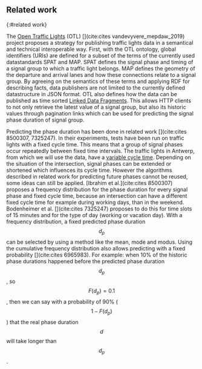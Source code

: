 ## Related work
{:#related work}

The [Open Traffic Lights](https://opentrafficlights.org) (OTL) [](cite:cites vandevyvere_mepdaw_2019) project proposes a strategy for publishing traffic lights data in a semantical and technical interoperable way. First, with the OTL ontology, global identifiers (URIs) are defined for a subset of the terms of the currently used datastandards SPAT and MAP. SPAT defines the signal phase and timing of a signal group to which a traffic light belongs. MAP defines the geometry of the departure and arrival lanes and how these connections relate to a signal group. By agreeing on the semantics of these terms and applying RDF for describing facts, data publishers are not limited to the currently defined datastructure in JSON format. OTL also defines how the data can be published as time sorted [Linked Data Fragments](https://brechtvdv.github.io/Article-Open-Traffic-Lights/#specification). This allows HTTP clients to not only retrieve the latest value of a signal group, but also its historic values through pagination links which can be used for predicting the signal phase duration of signal group.

Predicting the phase duration has been done in related work [](cite:cites 8500307, 7325247). In their experiments, tests have been run on traffic lights with a fixed cycle time. This means that a group of signal phases occur repeatedly between fixed time intervals. The traffic lights in Antwerp, from which we will use the data, have a [variable cycle time](http://docs.wegenenverkeer.be/Publicaties/Brochure%20Verkeerslichtengeregelde%20kruispunten.pdf). Depending on the situation of the intersection, signal phases can be extended or shortened which influences its cycle time. However the algorithms described in related work for predicting future phases cannot be reused, some ideas can still be applied. [Ibrahim et al.](cite:cites 8500307) proposes a frequency distribution for the phase duration for every signal phase and fixed cycle time, because an intersection can have a different fixed cycle time for example during working days, than in the weekend. Bodenheimer et al. [](cite:cites 7325247) proposes to do this for time slots of 15 minutes and for the type of day (working or vacation day).
With a frequency distribution, a fixed predicted phase duration $$d_p$$ can be selected by using a method like the mean, mode and modus. Using the cumulative frequency distribution also allows predicting with a fixed probability [](cite:cites 6965983). For example: when 10% of the historic phase durations happened before the predicted phase duration $$d_p$$, so $$F(d_p) = 0.1$$, then we can say with a probability of 90% ($$1-F(d_p)$$) that the real phase duration $$d$$ will take longer than $$d_p$$.

<!-- The idea is that historical values are a good reflection of future phases, so future phases will have a similar frequency distribution. The chance that a real phase duration will happen before the predicted duration corresponds with $$P(d≤d_p) = F(d_p)$$. 

For example: it is 90% sure that a phase will take longer when choosing a phase duration as prediction that corresponds with the first 10% of the cumulative frequency distribution.

the probability $$a$$ that the real phase duration $$d$$ takes longer than the predicted duration $$d_p$$ ($$a = P(d>d_p))$$). By taking the cumulative frequency distribution of phase durations $$F$$, then the chance that the . We can calculate $$a$$ by taking the reverse with the formula: $$a = 1-F(d_p)$$. This allows predicting with a fixed  -->